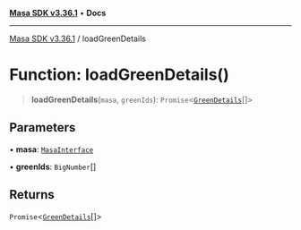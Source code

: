 [**Masa SDK v3.36.1**](../README.md) • **Docs**

***

[Masa SDK v3.36.1](../globals.md) / loadGreenDetails

# Function: loadGreenDetails()

> **loadGreenDetails**(`masa`, `greenIds`): `Promise`\<[`GreenDetails`](../interfaces/GreenDetails.md)[]\>

## Parameters

• **masa**: [`MasaInterface`](../interfaces/MasaInterface.md)

• **greenIds**: `BigNumber`[]

## Returns

`Promise`\<[`GreenDetails`](../interfaces/GreenDetails.md)[]\>

